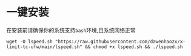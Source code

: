 # 一键安装
在安装前请确保你的系统支持`bash`环境,且系统网络正常  

```
wget -O lspeed.sh "https://raw.githubusercontent.com/dawenhaozx/x-limit-tc-ufw/main/lspeed.sh" && chmod +x lspeed.sh && ./lspeed.sh
```    
 
